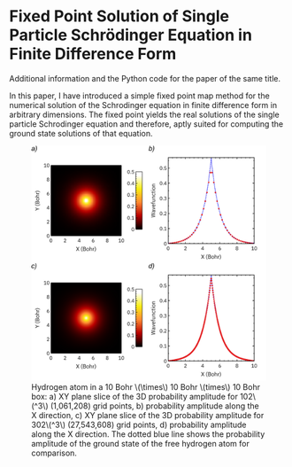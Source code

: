 # Fixed Point Solution of Single Particle Schrödinger Equation in Finite Difference Form

Additional information and the Python code for the paper of the same title.

In this paper, I have introduced a simple fixed point map method for the numerical
solution of the Schrodinger equation in finite difference form in arbitrary dimensions.
The fixed point yields the real solutions of the single particle Schrodinger equation and
therefore, aptly suited for computing the ground state solutions of that equation.

<figure>
  <img src="Images/FIG01.png" alt="Alt text" />
  <figcaption>Hydrogen atom in a 10 Bohr \(\times\) 10 Bohr \(times\) 10 Bohr box: a) XY plane slice of
the 3D probability amplitude for 102\(^3\) (1,061,208) grid points, b) probability amplitude
along the X direction, c) XY plane slice of the 3D probability amplitude for
302\(^3\) (27,543,608) grid points, d) probability amplitude along the X direction. The
dotted blue line shows the probability amplitude of the ground state of the free hydrogen
atom for comparison.</figcaption>
</figure>


